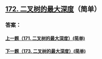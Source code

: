 ## [172. 二叉树的最大深度](https://leetcode-cn.com/problems/merge-two-sorted-lists/)（简单）





### 答案：



#### [上一题（171. 二叉树的最大深度）(简单)](https://github.com/sdwwld/leetCode/blob/master/src/main/java/com/wld/java/leetcode/leetCode0171.md)

#### [下一题（173. 二叉树的最大深度）(简单)](https://github.com/sdwwld/leetCode/blob/master/src/main/java/com/wld/java/leetcode/leetCode0173.md)